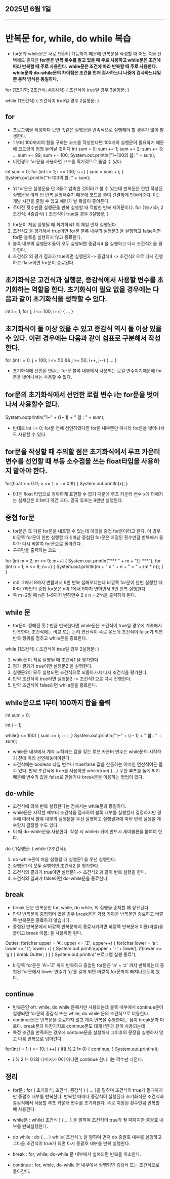 ## 2025년 6월 1일

---

# 반복문 for, while, do while 복습

- for문과 while문은 서로 변환이 가능하기 때문에 반복문을 작성할 때 어느 쪽을 선택해도 좋지만
  **for문은 반복 횟수를 알고 있을 때 주로 사용하고 while문은 조건에 따라 반복할 때 주로 사용한다.**
  **while문은 조건에 따라 반복할 때 주로 사용한다.**
  **while문과 do-while문의 차이점은 조건을 먼저 검사하느냐 나중에 검사하느냐일 뿐 동작 방식은 동일하다.**

for (1초기화; 2조건식; 4증감식) {
             조건식이 true일 경우
             3실행문;
             }

while (1조건식) {
          조건식이 true일 경우
          2실행문:
          }


## for

- 프로그램을 작성하다 보면 똑같은 실행문을 반족적으로 실행해야 할 경우가 많이 발생한다.
- 1 부터 100까지의 합을 구하는 코드를 작성한다면 100개의 실행문이 필요하기 때문에 코드양이 엄청 늘어날 것이다
int sum = 0;
sum += 1;
sum += 2;
sum += 3;
...
sum += 99;
sum += 100;
System.out.println("1~100의 합: " + sum);
- 이런경우 for문을 사용하면 코드를 획기적으로 줄일 수 있다.

int sum = 0;
for (int i = 1; i <= 100; i++) {
    sum = sum + i;
}
System.out.println("1~100의 합: " + sum);
- 위 for문은 실행문을 단 3줄로 압축한 것이라고 볼 수 있는데 반복문은 한번 작성된 실행문을 여러 번 반복 실행해주기 때문에 코드를 줄여 간결하게 만들어준다. 이는 개발 시간을 줄일 수 있고 에러가 날 확률이 줄어든다.
- 주어진 횟수만큼 실행문을 반복 실행할 때 적합한 반복 제어문이다.
for (1초기화; 2조건식; 4증감식) {
             조건식이 true일 경우
             3실행문;
             }
1. for문이 처음 실행될 때 최기화식1 이 제일 먼저 실행된다.
2. 조건식2 을 평가해서 true이면 for문 블록 내부의 실행문3 을 실행하고 false이면 for문 블록을 실행하지 않고 종료한다.
3. 블록 내부의 실행문3 들이 모두 실행되면 증감식4  을 실행하고 다시 조건식2 을 평가한다.
4. 조건식2 의 평가 결과가 true이면 실행문3 -> 증감식4 -> 조건식2 으로 다시 진행하고 flase이면 for문이 종료된다.

## 초기화식은 고건식과 실행문, 증감식에서 사용할 변수를 초기화하는 역할을 한다. 초기화식이 필요 없을 경우에는 다음과 같이 초기화식을 생략할 수 있다.

int i = 1;
for (; i <= 100; i++) { ... }

## 초기화식이 둘 이상 있을 수 있고 증감식 역시 둘 이상 있을 수 있다. 이런 경우에는 다음과 같이 쉼표로 구분해서 작성한다.

for (int i = 0, j = 100; i <= 50 && j >= 50; i++, j--) { ... }

- 초기화식에 선언된 변수는 for문 블록 내부에서 사용되는 로컬 변수이기때문에 for문을 벗어나서는 사용할 수 없다.

## for문의 초기화식에서 선언한 로컬 변수 i는 for문을 벗어나서 사용할수 없다.

System.outprintln("1~" + **(i - 1)** + " 합 : " + sum);

- 반대로 int i = 0; for문 전에 선언하였다면 for문 내부뿐만 아니라 for문을 벗어나서도 사용할 수 있다.

## for문을 작성할 때 주의할 점은 초기화식에서 루프 카운터 변수를 선언할 때 부동 소수점을 쓰는 float타입을 사용하지 말아야 한다.

for(float x = 0.1f; x <= 1; x += 0.1f) {
  System.out.println(x);
  }

- 0.1은 float 타입으로 정확하게 표현할 수 없기 때문에 루프 카운터 변수 x에 더해지는 실제값은 0.1보다 약간 크다. 결국 루프는 9번만 실행된다.

## 중첩 for문

- for문은 또 다른 for문을 내포할 수 있는데 이것을 중첩 for문이라고 한다. 이 경우 바깥쪽 for문이 한번 실행할 때ㅔ마낟 중첩된 for문은 지정된 횟수만큼 반복해서 돌다가 다시 바깥쪽 for문으로 돌아간다.
- 구구단을 출력하는 코드

for (int m = 2; m <= 9; m++) {
  System.out.println("*** " + m + "단 ***");
  for (int n = 1; n <= 9; n++) {
    System.out.println(m + " x " + n + " = " + (m * n));
    }
  }
  - m이 2에서 9까지 변함녀서 8번 반복 실해오디는데 바깥쪽 for문이 한번 실행할 때마다 7라인의 중첩 for문은 n이 1에서 9까지 변하면서 9번 반복 실행한다.
  - 즉 m=2일 때 n은 1~9까지 변하면수 2 x n = 2*n을 출력하게 된다.


## while 문

- for문이 정해진 횟수만큼 반복한다면 while문은 조건식이 true일 경우에 계속해서 반복한다. 조건식에는 비교 또는 논리 연산식이 주로 온느데 조건식이 false가 되면 반복 행위를 멈추고 while문을 종료한다.

while (1조건식) {
          조건식이 true일 경우
          2실행문:
          }

1. while문이 처음 실행될 때 조건식1 을 평가한다
2. 평가 결과가 true이면 실행문2 을 실행한다.
3. 실행문2이 모두 실행되면 조건식으로 되돌아가서 다시 조건식을 평가한다.
4. 만약 조건식이 true라면 실행문2 -> 조건식1 으로 다시 진행한다.
5. 만약 조건식이 false라면 while문을 종료한다.

## while문으로 1부터 100까지 합을 출력

int sum = 0;

int i = 1;

while(i <= 100) {
  sum += i;
    i++;
}
System.out.println("1~" + (i - 1) + " 합 : " + sum);

- while문 내부에서 계속 누적되는 값을 갖는 루프 카운터 변수는 while문의 시작하기 전에 미리 선언해놓아야한다.
- 조건식에는 boolean 타입 변수나 true/false 값을 산출하는 어떠한 연산식이든 올 수 있다. 만약 조건식에 true를 사용하면 while(true) {...} 무한 루프를 돌게 되기 때문에 변수의 값을 false로 만들거나 break문을 이용하는 방법이 있다.


## do-while 

- 조건식에 의해 반복 실행한다는 점에서는 while문과 동일하다.
- while문은 시작할 때부터 조건식을 검사하여 블록 내부를 실행할지 결정하지만 경우에 따라서 블록 내부의 실행문을 우선 실행하고 실행결과에 따라 반복 실행을 계속할지 결정할 수도 있다.
- 이 때 do-while문을 사용한다. 작성 시 while() 뒤에 반드시 세미콜론을 붙여야 한다.

do {
      1실행문:
    } while (2조건식);

1. do-while문이 처음 실행될 때 실행문1 을 우선 실행한다.
2. 실행문1 이 모두 실행되면 조건식2 을 평가한다
3. 조건식의 결과가 true이면 실행문1 -> 조건식2 과 같이 반복 실행을 한다.
4. 조건식의 결과가 false이면 do-while문을 종료한다.


## break

- break 문은 반복문인 for, while, do while, 의 실행을 중지할 때 상요된다.
- 만약 반복문이 중첩되어 있을 경우 break문은 가장 가까운 반복문만 종료하고 바깥쪽 반복문은 종료하지 않습니다.
- 중첩된 반복문에서 바깥쪽 반복문까지 종료시키려면 바깥쪽 반복문에 이름(라벨)을 붙이고 break 이름; 을 사용하면 된다.

Outter: for(char upper = 'A'; upper <= 'Z'; upper++) {
      for(char lower = 'a'; lower <= 'z'; lower++) {
        System.out.println(upper + '-' + lower);
        if(lower == 'g') {
        break Outter;
        }
      }
    }
    System.out.println("프로그램 실행 종료");
  - 바깥쪽 for문은 'A'~'Z' 까지 반복하고 중첩된 for문은 'a' ~ 'z' 까지 반복하는데 중첩된 for문에서 lower 변수가 'g'를 갖게 되면 바깥쪽 for문까지 빠져나오도록 했다.


## continue

- 반복문인 ofr. while, do while 문에서만 사용되는데 블록 내부에서 continue문이 실행되면 for문의 증감식 또는 while, do while 문의 조건식으로 이동한다.
- continue문은 반복문을 종료하지 않고 계속 반복을 수행한다는 점이 break문과 다르다. break문과 마찬가지로 continue문도 대개 if문과 같이 사용되는데
- 특정 조건을 만족하는 경우에 contune문을 실행해서 그이후의 문장을 실행하지 않고 다음 반복으로 넘어간다.

for(int i = 1; i <= 10; i ++) {
  if(i % 2 != 0) {
    continue;
  }
  System.out.println(i);
  - i % 2 != 0 i의 나머지가 0이 아니면 continue 한다. i는 짝수만 나온다.


## 정리

- for문 : for ( 초기화식; 조건식; 증감식 ) { ... }을 말하며 조건식이 true가 될때까지만 중괄호 내부를 반복한다. 반복할 때마다 증감식이 실행된다
          초기화식은 조건식과 증감식에서 사용할 루프 카운터 변수를 초기화한다. 주로 지정된 횟수만큼 반복할 때 사용한다.

- while문 : while( 조건식 ) { ... } 을 말하며 조건식이 true가 될 때까지만 중괄호 내부를 반복실행한다.

- do while : do { ... } while( 조건식 ); 을 말하며 먼저 do 중괄호 내부를 실행하고 그다음 조건식이 true가 되면 다시 중괄호 내부를 반복 실행한다.

- break : for, while, do-while 문 내부에서 실해되면 반복을 취소한다.

- continue : for, while, do-while 문 내부에서 실행되면 증감식 또는 조건식으로 돌아간다.
